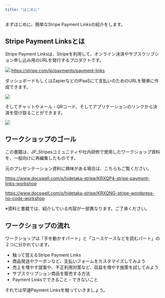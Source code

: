 ```yaml
---
title: "はじめに"
---
```




まずはじめに、簡単なStripe Payment Linksの紹介をします。

## Stripe Payment Linksとは
Stripe Payment Linksは、Stripeを利用して、オンライン決済やサブスクリプション申し込み用のURLを発行するプロダクトです。

![](https://storage.googleapis.com/zenn-user-upload/37c75284f56d-20230526.png)
https://stripe.com/jp/payments/payment-links

ダッシュボードもしくはZapierなどのIPaaSにて支払いのためのURLを簡単に作成できます。

![](https://storage.googleapis.com/zenn-user-upload/cf64a8e4cc05-20230526.png)

そしてチャットやメール・QRコード、そしてアプリケーションのリンクから決済を受け取ることができます。

![](https://storage.googleapis.com/zenn-user-upload/942b5eb2e166-20230526.png)

## ワークショップのゴール

この書籍は、JP_Stripesコミュニティや社内研修で使用したワークショップ資料を、一般向けに再編集したものです。

元のプレゼンテーション資料に興味がある場合は、こちらもご覧ください。

https://www.docswell.com/s/hidetaka-stripe/KRXQP4-stripe-payment-links-workshop

https://www.docswell.com/s/hidetaka-stripe/KRXQNG-stripe-wordpress-no-code-workshop

※資料と書籍では、紹介している内容が一部異なります。ご了承ください。


## ワークショップの流れ

ワークショップは「手を動かすパート」と「ユースケースなどを読むパート」の２つに分かれています。

- 触って覚えるStripe Payment Links 
- 商品発送やクーポンなど、支払いフォームをカスタマイズしてみよう
- 売上を増やす提案や、不正利用対策など、収益を増やす施策を試してみよう
- サブスクリプション商品を販売する方法
- Payment Linksでできること・できないこと
 
それでは早速Payment Linksを触っていきましょう。